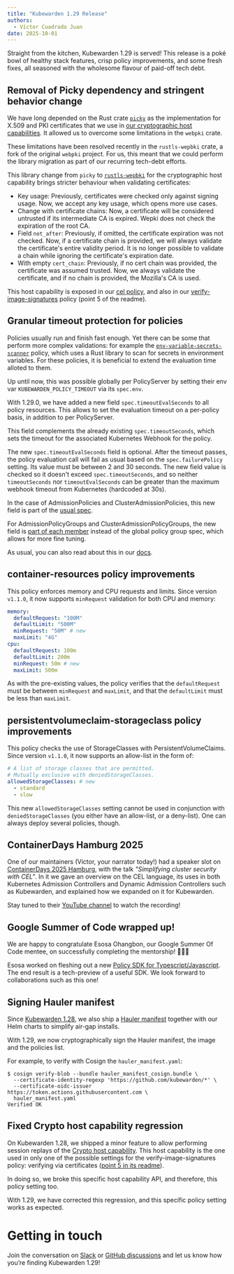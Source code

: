 ```yaml
---
title: "Kubewarden 1.29 Release"
authors:
  - Víctor Cuadrado Juan
date: 2025-10-01
---
```


Straight from the kitchen, Kubewarden 1.29 is served! This release is a poké
bowl of healthy stack features, crisp policy improvements, and some fresh
fixes, all seasoned with the wholesome flavour of paid-off tech debt.

## Removal of Picky dependency and stringent behavior change

We have long depended on the Rust crate [`picky`](https://crates.io/crates/picky) as the
implementation for X.509 and PKI certificates that we use in [our cryptographic host
capabilities](https://docs.kubewarden.io/reference/spec/host-capabilities/crypto).
It allowed us to overcome some limitations in the `webpki` crate.

These limitations have been resolved recently in the `rustls-wepbki` crate, a
fork of the original `webpki` project. For us, this meant that we could perform
the library migration as part of our recurring tech-debt efforts.

This library change from `picky` to [`rustls-wepbki`](https://crates.io/crates/rustls-webpki) for the cryptographic
host capability brings stricter behaviour when validating certificates:

- Key usage: Previously, certificates were checked only against signing usage.
  Now, we accept any key usage, which opens more use cases.
- Change with certificate chains: Now, a certificate will be considered
  untrusted if its intermediate CA is expired. Wepki does not check the
  expiration of the root CA.
- Field `not_after`: Previously, if omitted, the certificate expiration was not
  checked. Now, if a certificate chain is provided, we will always
  validate the certificate's entire validity period. It is no longer possible to
  validate a chain while ignoring the certificate's expiration date.
- With empty `cert_chain`: Previously, if no cert chain was provided, the
  certificate was assumed trusted. Now, we always validate the certificate, and
  if no chain is provided, the Mozilla's CA is used.

This host capability is exposed in our [cel
policy](https://artifacthub.io/packages/kubewarden/cel-policy/cel-policy), and
also in our [verify-image-signatures](https://artifacthub.io/packages/kubewarden/verify-image-signatures/verify-image-signatures)
policy (point 5 of the readme).

## Granular timeout protection for policies

Policies usually run and finish fast enough. Yet there can be some that perform
more complex validations: for example the
[`env-variable-secrets-scanner`](https://artifacthub.io/packages/kubewarden/env-variable-secrets-scanner/env-variable-secrets-scanner)
policy, which uses a Rust library to scan for secrets in environment variables.
For these policies, it is beneficial to extend the evaluation time alloted to
them.

Up until now, this was possible globally per PolicyServer by setting their env
var `KUBEWARDEN_POLICY_TIMEOUT` via its `spec.env`.

With 1.29.0, we have added a new field `spec.timeoutEvalSeconds` to all policy
resources. This allows to set the evaluation timeout on a per-policy basis,
in addition to per PolicyServer.

This field complements the already existing `spec.timeoutSeconds`, which sets
the timeout for the associated Kubernetes Webhook for the policy.

The new `spec.timeoutEvalSeconds` field is optional. After the timeout passes,
the policy evaluation call will fail as usual based on the `spec.failurePolicy`
setting. Its value must be between 2 and 30 seconds. The new field value is
checked so it doesn't exceed `spec.timeoutSeconds`, and so neither
`timeoutSeconds` nor `timeoutEvalSeconds` can be greater than the maximum
webhook timeout from Kubernetes (hardcoded at 30s).

In the case of AdmissionPolicies and ClusterAdmissionPolicies, this new field
is part of the [usual spec](https://docs.kubewarden.io/reference/CRDs#policyspec).

For AdmissionPolicyGroups and ClusterAdmissionPolicyGroups, the new field is
[part of each
member](https://docs.kubewarden.io/reference/CRDs#policygroupmember) instead of
the global policy group spec, which allows for more fine tuning.

As usual, you can also read about this in our
[docs](https://docs.kubewarden.io/reference/policy-evaluation-timeout#per-policy).

## container-resources policy improvements

This policy enforces memory and CPU requests and limits. Since version
`v1.1.0`, it now supports `minRequest` validation for both CPU and memory:

```yaml
memory:
  defaultRequest: "100M"
  defaultLimit: "500M"
  minRequest: "50M" # new
  maxLimit: "4G"
cpu:
  defaultRequest: 100m
  defaultLimit: 200m
  minRequest: 50m # new
  maxLimit: 500m
```

As with the pre-existing values, the policy verifies that the `defaultRequest`
must be between `minRequest` and `maxLimit`, and that the `defaultLimit` must
be less than `maxLimit`.

## persistentvolumeclaim-storageclass policy improvements

This policy checks the use of StorageClasses with PersistentVolumeClaims.
Since version `v1.1.0`, it now supports an allow-list in the form of:

```yaml
# A list of storage classes that are permitted.
# Mutually exclusive with deniedStorageClasses.
allowedStorageClasses: # new
  - standard
  - slow
```

This new `allowedStorageClasses` setting cannot be used in conjunction with
`deniedStorageClasses` (you either have an allow-list, or a deny-list). One
can always deploy several policies, though.

## ContainerDays Hamburg 2025

One of our maintainers (Víctor, your narrator today!) had a speaker slot
on [ContainerDays 2025
Hamburg](https://www.containerdays.io/containerdays-conference-2025), with the
talk _"Simplifying cluster security with CEL"_. In it we gave an overview on
the CEL language, its uses in both Kubernetes Admission Controllers and Dynamic
Admission Controllers such as Kubewarden, and explained how we expanded on it
for Kubewarden.

Stay tuned to their [YouTube channel](https://www.youtube.com/@ContainerDays)
to watch the recording!

## Google Summer of Code wrapped up!

We are happy to congratulate Esosa Ohangbon, our Google Summer Of Code
mentee, on successfully completing the mentorship! 🎉🥳🎊

Esosa worked on fleshing out a new [Policy SDK for
Typescript/Javascript](https://www.npmjs.com/package/kubewarden-policy-sdk).
The end result is a tech-preview of a useful SDK. We look forward to
collaborations such as this one!

## Signing Hauler manifest

Since [Kubewarden 1.28](../08/kubewarden-1.28-release/), we also ship a [Hauler
manifest](https://docs.hauler.dev/docs/intro) together with our Helm charts to
simplify air-gap installs.

With 1.29, we now cryptographically sign the Hauler manifest, the image and the
policies list.

For example, to verify with Cosign the `hauler_manifest.yaml`:

```console
$ cosign verify-blob --bundle hauler_manifest_cosign.bundle \
  --certificate-identity-regexp 'https://github.com/kubewarden/*' \
  --certificate-oidc-issuer https://token.actions.githubusercontent.com \
  hauler_manifest.yaml
Verified OK
```

## Fixed Crypto host capability regression

On Kubewarden 1.28, we shipped a minor feature to allow performing session
replays of the [Crypto host capability](https://docs.kubewarden.io/reference/spec/host-capabilities/crypto).
This host capability is the one used in only one of the possible settings for
the verify-image-signatures policy: verifying via certificates ([point 5 in its
readme](https://github.com/kubewarden/verify-image-signatures)).

In doing so, we broke this specific host capability API, and therefore, this policy
setting too.

With 1.29, we have corrected this regression, and this specific policy
setting works as expected.

# Getting in touch

Join the conversation on
[Slack](https://kubernetes.slack.com/?redir=%2Fmessages%2Fkubewarden) or
[GitHub discussions](https://github.com/orgs/kubewarden/discussions) and let us
know how you’re finding Kubewarden 1.29!
